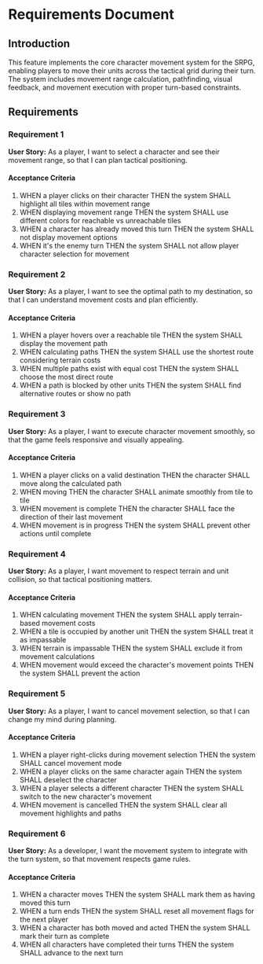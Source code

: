# Requirements Document

## Introduction

This feature implements the core character movement system for the SRPG, enabling players to move their units across the tactical grid during their turn. The system includes movement range calculation, pathfinding, visual feedback, and movement execution with proper turn-based constraints.

## Requirements

### Requirement 1

**User Story:** As a player, I want to select a character and see their movement range, so that I can plan tactical positioning.

#### Acceptance Criteria

1. WHEN a player clicks on their character THEN the system SHALL highlight all tiles within movement range
2. WHEN displaying movement range THEN the system SHALL use different colors for reachable vs unreachable tiles
3. WHEN a character has already moved this turn THEN the system SHALL not display movement options
4. WHEN it's the enemy turn THEN the system SHALL not allow player character selection for movement

### Requirement 2

**User Story:** As a player, I want to see the optimal path to my destination, so that I can understand movement costs and plan efficiently.

#### Acceptance Criteria

1. WHEN a player hovers over a reachable tile THEN the system SHALL display the movement path
2. WHEN calculating paths THEN the system SHALL use the shortest route considering terrain costs
3. WHEN multiple paths exist with equal cost THEN the system SHALL choose the most direct route
4. WHEN a path is blocked by other units THEN the system SHALL find alternative routes or show no path

### Requirement 3

**User Story:** As a player, I want to execute character movement smoothly, so that the game feels responsive and visually appealing.

#### Acceptance Criteria

1. WHEN a player clicks on a valid destination THEN the character SHALL move along the calculated path
2. WHEN moving THEN the character SHALL animate smoothly from tile to tile
3. WHEN movement is complete THEN the character SHALL face the direction of their last movement
4. WHEN movement is in progress THEN the system SHALL prevent other actions until complete

### Requirement 4

**User Story:** As a player, I want movement to respect terrain and unit collision, so that tactical positioning matters.

#### Acceptance Criteria

1. WHEN calculating movement THEN the system SHALL apply terrain-based movement costs
2. WHEN a tile is occupied by another unit THEN the system SHALL treat it as impassable
3. WHEN terrain is impassable THEN the system SHALL exclude it from movement calculations
4. WHEN movement would exceed the character's movement points THEN the system SHALL prevent the action

### Requirement 5

**User Story:** As a player, I want to cancel movement selection, so that I can change my mind during planning.

#### Acceptance Criteria

1. WHEN a player right-clicks during movement selection THEN the system SHALL cancel movement mode
2. WHEN a player clicks on the same character again THEN the system SHALL deselect the character
3. WHEN a player selects a different character THEN the system SHALL switch to the new character's movement
4. WHEN movement is cancelled THEN the system SHALL clear all movement highlights and paths

### Requirement 6

**User Story:** As a developer, I want the movement system to integrate with the turn system, so that movement respects game rules.

#### Acceptance Criteria

1. WHEN a character moves THEN the system SHALL mark them as having moved this turn
2. WHEN a turn ends THEN the system SHALL reset all movement flags for the next player
3. WHEN a character has both moved and acted THEN the system SHALL mark their turn as complete
4. WHEN all characters have completed their turns THEN the system SHALL advance to the next turn

